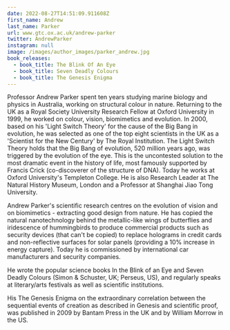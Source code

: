 ```yaml
---
date: 2022-08-27T14:51:09.911608Z
first_name: Andrew
last_name: Parker
url: www.gtc.ox.ac.uk/andrew-parker
twitter: AndrewParker
instagram: null
image: /images/author_images/parker_andrew.jpg
book_releases:
  - book_title: The Blink Of An Eye
  - book_title: Seven Deadly Colours
  - book_title: The Genesis Enigma
---
```

Professor Andrew Parker spent ten years studying marine biology and physics in Australia, working on structural colour in nature. Returning to the UK as a Royal Society University Research Fellow at Oxford University in 1999, he worked on colour, vision, biomimetics and evolution. In 2000, based on his 'Light Switch Theory' for the cause of the Big Bang in evolution, he was selected as one of the top eight scientists in the UK as a 'Scientist for the New Century' by The Royal Institution. The Light Switch Theory holds that the Big Bang of evolution, 520 million years ago, was triggered by the evolution of the eye. This is the uncontested solution to the most dramatic event in the history of life, most famously supported by Francis Crick (co-discoverer of the structure of DNA). Today he works at Oxford University's Templeton College. He is also Research Leader at The Natural History Museum, London and a Professor at Shanghai Jiao Tong University.

Andrew Parker's scientific research centres on the evolution of vision and on biomimetics - extracting good design from nature. He has copied the natural nanotechnology behind the metallic-like wings of butterflies and iridescence of hummingbirds to produce commercial products such as security devices (that can't be copied) to replace holograms in credit cards and non-reflective surfaces for solar panels (providing a 10% increase in energy capture). Today he is commissioned by international car manufacturers and security companies.

He wrote the popular science books In the Blink of an Eye and Seven Deadly Colours (Simon & Schuster, UK; Perseus, US), and regularly speaks at literary/arts festivals as well as scientific institutions. 

His The Genesis Enigma on the extraordinary correlation between the sequential events of creation as described in Genesis and scientific proof, was published in 2009 by Bantam Press in the UK and by William Morrow in the US.